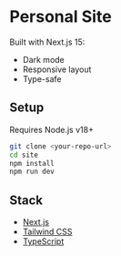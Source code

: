 # Personal Site

Built with Next.js 15:
- Dark mode
- Responsive layout
- Type-safe

## Setup

Requires Node.js v18+

```bash
git clone <your-repo-url>
cd site
npm install
npm run dev
```

## Stack

- [Next.js](https://nextjs.org)
- [Tailwind CSS](https://tailwindcss.com)
- [TypeScript](https://www.typescriptlang.org)
